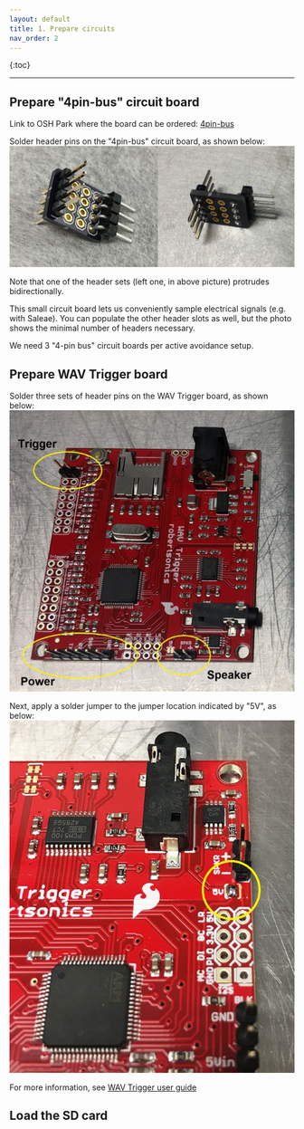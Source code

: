 ```yaml
---
layout: default
title: 1. Prepare circuits
nav_order: 2
---
```


{:toc}

---

## Prepare "4pin-bus" circuit board

Link to OSH Park where the board can be ordered: [4pin-bus](https://oshpark.com/shared_projects/qv0rC8Yo)

Solder header pins on the "4pin-bus" circuit board, as shown below:
![Finished 4pin-bus circuit board](4pin_bus.jpg)

Note that one of the header sets (left one, in above picture) protrudes bidirectionally.

This small circuit board lets us conveniently sample electrical signals (e.g. with Saleae). You can populate the other header slots as well, but the photo shows the minimal number of headers necessary.

We need 3 "4-pin bus" circuit boards per active avoidance setup.

## Prepare WAV Trigger board

Solder three sets of header pins on the WAV Trigger board, as shown below:
![WAV Trigger board with header pins](wav_trigger.jpg)

Next, apply a solder jumper to the jumper location indicated by "5V", as below:
![Solder jumper for 5V](wav_trigger_solderjumper.jpg)

For more information, see [WAV Trigger user guide](https://robertsonics.com/wav-trigger-online-user-guide/#chapter1)

## Load the SD card
